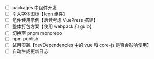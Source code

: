 - [ ] packages 中组件开发
- [ ] 引入字体图标【Icon 组件】
- [ ] 组件使用示例【后续考虑 VuePress 搭建】
- [ ] 整体打包方案【使用 webpack 和 gulp】
- [ ] 切换至 pnpm monorepo
- [ ] npm publish
- [ ] 试用实践【devDependencies 中的 vue 和 core-js 是否会影响使用】
- [ ] 自动生成更新日志